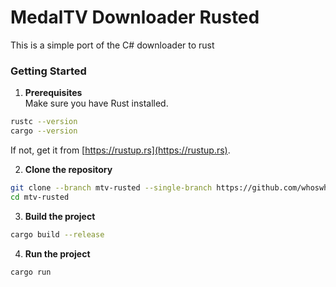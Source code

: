 # MedalTV Downloader Rusted
This is a simple port of the C# downloader to rust
### Getting Started

1. **Prerequisites**  
Make sure you have Rust installed.  
```sh
rustc --version
cargo --version
```  
If not, get it from [https://rustup.rs](https://rustup.rs).

2. **Clone the repository**  
```sh 
git clone --branch mtv-rusted --single-branch https://github.com/whoswhip/MedalClipDownloader.git mtv-rusted
cd mtv-rusted
```

3. **Build the project**  
```sh 
cargo build --release
```

4. **Run the project**  
```sh 
cargo run
```
